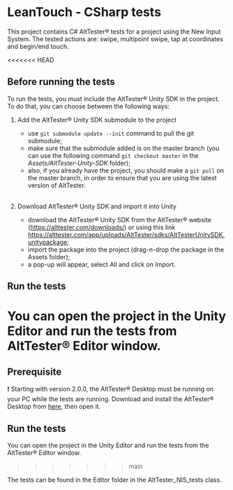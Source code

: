 # LeanTouch - CSharp tests

This project contains C# AltTester® tests for a project using the New Input System.
The tested actions are: swipe, multipoint swipe, tap at coordinates and begin/end touch.

<<<<<<< HEAD
## Before running the tests
To run the tests, you must include the AltTester® Unity SDK in the project. To do that, you can choose between the following ways:
1. Add the AltTester® Unity SDK submodule to the project
    - use ``git submodule update --init`` command to pull the git submodule;
    - make sure that the submodule added is on the master branch (you can use the following command ``git checkout master`` in the <i>Assets/AltTester-Unity-SDK</i> folder);
    - also, if you already have the project, you should make a ``git pull`` on the master branch, in order to ensure that you are using the latest version of AltTester.

    <br> 
2. Download AltTester® Unity SDK and import it into Unity 
    - download the AltTester® Unity SDK from the AltTester® website (https://alttester.com/downloads/) or using this link https://alttester.com/app/uploads/AltTester/sdks/AltTesterUnitySDK.unitypackage;
    - import the package into the project (drag-n-drop the package in the Assets folder);
    - a pop-up will appear, select All and click on Import.

## Run the tests

You can open the project in the Unity Editor and run the tests from AltTester® Editor window.
=======
## Prerequisite
❗ Starting with version 2.0.0, the AltTester® Desktop must be running on your PC while the tests are running. Download and install the AltTester® Desktop from [here](https://alttester.com/downloads/), then open it.

## Run the tests

You can open the project in the Unity Editor and run the tests from the AltTester® Editor window.
>>>>>>> main

The tests can be found in the Editor folder in the AltTester_NIS_tests class.
